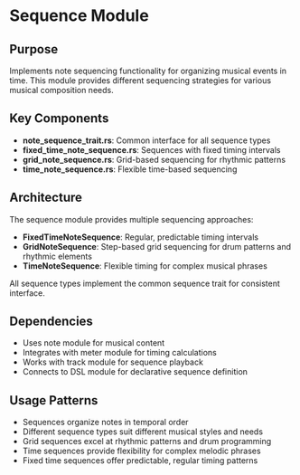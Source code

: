 # Sequence Module

## Purpose
Implements note sequencing functionality for organizing musical events in time. This module provides different sequencing strategies for various musical composition needs.

## Key Components
- **note_sequence_trait.rs**: Common interface for all sequence types
- **fixed_time_note_sequence.rs**: Sequences with fixed timing intervals
- **grid_note_sequence.rs**: Grid-based sequencing for rhythmic patterns
- **time_note_sequence.rs**: Flexible time-based sequencing

## Architecture
The sequence module provides multiple sequencing approaches:
- **FixedTimeNoteSequence**: Regular, predictable timing intervals
- **GridNoteSequence**: Step-based grid sequencing for drum patterns and rhythmic elements
- **TimeNoteSequence**: Flexible timing for complex musical phrases

All sequence types implement the common sequence trait for consistent interface.

## Dependencies
- Uses note module for musical content
- Integrates with meter module for timing calculations
- Works with track module for sequence playback
- Connects to DSL module for declarative sequence definition

## Usage Patterns
- Sequences organize notes in temporal order
- Different sequence types suit different musical styles and needs
- Grid sequences excel at rhythmic patterns and drum programming
- Time sequences provide flexibility for complex melodic phrases
- Fixed time sequences offer predictable, regular timing patterns